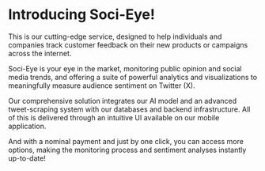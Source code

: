 # Introducing Soci-Eye!

This is our cutting-edge service, designed to help individuals and companies track customer feedback on their new products or campaigns across the internet.

Soci-Eye is your eye in the market, monitoring public opinion and social media trends, and offering a suite of powerful analytics and visualizations to meaningfully measure audience sentiment on Twitter (X).

Our comprehensive solution integrates our AI model and an advanced tweet-scraping system with our databases and backend infrastructure. All of this is delivered through an intuitive UI available on our mobile application.

And with a nominal payment and just by one click, you can access more options, making the monitoring process and sentiment analyses instantly up-to-date!
